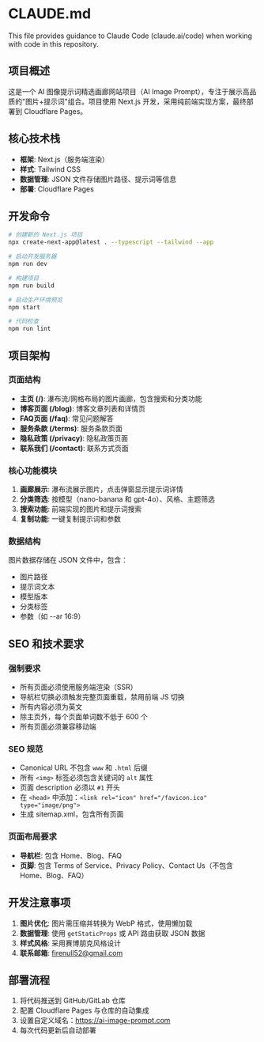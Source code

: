 # CLAUDE.md

This file provides guidance to Claude Code (claude.ai/code) when working with code in this repository.

## 项目概述

这是一个 AI 图像提示词精选画廊网站项目（AI Image Prompt），专注于展示高品质的"图片+提示词"组合。项目使用 Next.js 开发，采用纯前端实现方案，最终部署到 Cloudflare Pages。

## 核心技术栈

- **框架**: Next.js（服务端渲染）
- **样式**: Tailwind CSS
- **数据管理**: JSON 文件存储图片路径、提示词等信息
- **部署**: Cloudflare Pages

## 开发命令

```bash
# 创建新的 Next.js 项目
npx create-next-app@latest . --typescript --tailwind --app

# 启动开发服务器
npm run dev

# 构建项目
npm run build

# 启动生产环境预览
npm start

# 代码检查
npm run lint
```

## 项目架构

### 页面结构
- **主页 (/)**: 瀑布流/网格布局的图片画廊，包含搜索和分类功能
- **博客页面 (/blog)**: 博客文章列表和详情页
- **FAQ页面 (/faq)**: 常见问题解答
- **服务条款 (/terms)**: 服务条款页面
- **隐私政策 (/privacy)**: 隐私政策页面
- **联系我们 (/contact)**: 联系方式页面

### 核心功能模块
1. **画廊展示**: 瀑布流展示图片，点击弹窗显示提示词详情
2. **分类筛选**: 按模型（nano-banana 和 gpt-4o）、风格、主题筛选
3. **搜索功能**: 前端实现的图片和提示词搜索
4. **复制功能**: 一键复制提示词和参数

### 数据结构
图片数据存储在 JSON 文件中，包含：
- 图片路径
- 提示词文本
- 模型版本
- 分类标签
- 参数（如 --ar 16:9）

## SEO 和技术要求

### 强制要求
- 所有页面必须使用服务端渲染（SSR）
- 导航栏切换必须触发完整页面重载，禁用前端 JS 切换
- 所有内容必须为英文
- 除主页外，每个页面单词数不低于 600 个
- 所有页面必须兼容移动端

### SEO 规范
- Canonical URL 不包含 `www` 和 `.html` 后缀
- 所有 `<img>` 标签必须包含关键词的 `alt` 属性
- 页面 description 必须以 `#1` 开头
- 在 `<head>` 中添加：`<link rel="icon" href="/favicon.ico" type="image/png">`
- 生成 sitemap.xml，包含所有页面

### 页面布局要求
- **导航栏**: 包含 Home、Blog、FAQ
- **页脚**: 包含 Terms of Service、Privacy Policy、Contact Us（不包含 Home、Blog、FAQ）

## 开发注意事项

1. **图片优化**: 图片需压缩并转换为 WebP 格式，使用懒加载
2. **数据管理**: 使用 `getStaticProps` 或 API 路由获取 JSON 数据
3. **样式风格**: 采用赛博朋克风格设计
4. **联系邮箱**: firenull52@gmail.com

## 部署流程

1. 将代码推送到 GitHub/GitLab 仓库
2. 配置 Cloudflare Pages 与仓库的自动集成
3. 设置自定义域名：https://ai-image-prompt.com
4. 每次代码更新后自动部署